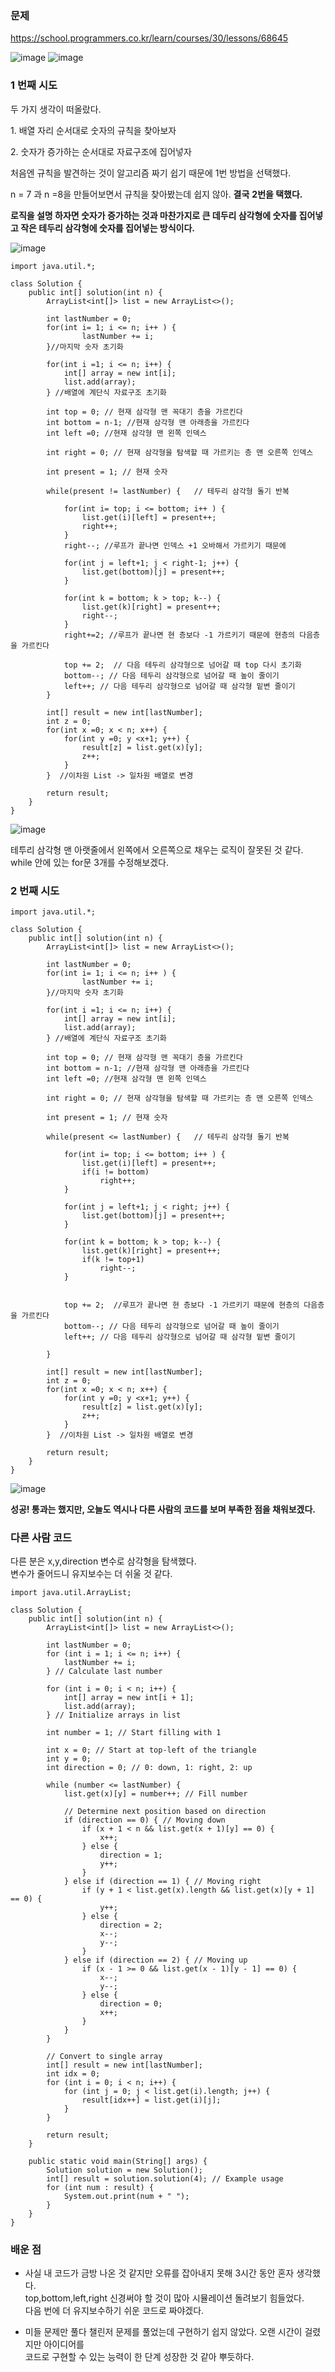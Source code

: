 ### **문제**        

https://school.programmers.co.kr/learn/courses/30/lessons/68645

![image](https://github.com/sunwon12/Today-I-Learn/assets/92251131/8231fbd7-e76c-4cb5-88f3-059135664a00)
![image](https://github.com/sunwon12/Today-I-Learn/assets/92251131/18c3fdd8-e2f4-44bc-aa9f-37c9f42aaa17)


### **1 번째 시도**          

두 가지 생각이 떠올랐다.

1\. 배열 자리 순서대로 숫자의 규칙을 찾아보자

2\. 숫자가 증가하는 순서대로 자료구조에 집어넣자

처음엔 규칙을 발견하는 것이 알고리즘 짜기 쉽기 때문에 1번 방법을 선택했다. 

n = 7 과 n =8을 만들어보면서 규칙을 찾아봤는데 쉽지 않아. **결국** **2번을 택했다.**

**로직을 설명 하자면 숫자가 증가하는 것과 마찬가지로 큰 데두리 삼각형에 숫자를 집어넣고 작은 테두리 삼각형에 숫자를 집어넣는 방식이다.**



![image](https://github.com/sunwon12/Today-I-Learn/assets/92251131/5982dd7e-9f28-4d51-84e2-36d1544e0077)




```
import java.util.*;

class Solution {
    public int[] solution(int n) {
        ArrayList<int[]> list = new ArrayList<>();
        
        int lastNumber = 0;
        for(int i= 1; i <= n; i++ ) {
                lastNumber += i;
        }//마지막 숫자 초기화 
        
        for(int i =1; i <= n; i++) {
            int[] array = new int[i];
            list.add(array);
        } //배열에 계단식 자료구조 초기화
        
        int top = 0; // 현재 삼각형 맨 꼭대기 층을 가르킨다
        int bottom = n-1; //현재 삼각형 맨 아래층을 가르킨다
        int left =0; //현재 삼각형 맨 왼쪽 인덱스
        
        int right = 0; // 현재 삼각형을 탐색할 때 가르키는 층 맨 오른쪽 인덱스
        
        int present = 1; // 현재 숫자
        
        while(present != lastNumber) {   // 테두리 삼각형 돌기 반복 
            
            for(int i= top; i <= bottom; i++ ) {
                list.get(i)[left] = present++;
                right++;
            } 
            right--; //루프가 끝나면 인덱스 +1 오바해서 가르키기 때문에
        
            for(int j = left+1; j < right-1; j++) {
                list.get(bottom)[j] = present++;
            }
                         
            for(int k = bottom; k > top; k--) {
                list.get(k)[right] = present++;
                right--;
            }
            right+=2; //루프가 끝나면 현 층보다 -1 가르키기 때문에 현층의 다음층을 가르킨다
            
            top += 2;  // 다음 테두리 삼각형으로 넘어갈 때 top 다시 초기화 
            bottom--; // 다음 테두리 삼각형으로 넘어갈 때 높이 줄이기
            left++; // 다음 테두리 삼각형으로 넘어갈 때 삼각형 밑변 줄이기
        }
        
        int[] result = new int[lastNumber];
        int z = 0;
        for(int x =0; x < n; x++) {
            for(int y =0; y <x+1; y++) {
                result[z] = list.get(x)[y];
                z++;
            }
        }  //이차원 List -> 일차원 배열로 변경 
        
        return result;
    }
}
```

![image](https://github.com/sunwon12/Today-I-Learn/assets/92251131/db6b1e9b-ee20-4fde-ad47-1f90572535fc)


테투리 삼각형 맨 아랫줄에서 왼쪽에서 오른쪽으로 채우는 로직이 잘못된 것 같다. while 안에 있는 for문 3개를 수정해보겠다.

### **2 번째 시도**

```
import java.util.*;

class Solution {
    public int[] solution(int n) {
        ArrayList<int[]> list = new ArrayList<>();
        
        int lastNumber = 0;
        for(int i= 1; i <= n; i++ ) {
                lastNumber += i;
        }//마지막 숫자 초기화 
        
        for(int i =1; i <= n; i++) {
            int[] array = new int[i];
            list.add(array);
        } //배열에 계단식 자료구조 초기화
        
        int top = 0; // 현재 삼각형 맨 꼭대기 층을 가르킨다
        int bottom = n-1; //현재 삼각형 맨 아래층을 가르킨다
        int left =0; //현재 삼각형 맨 왼쪽 인덱스
        
        int right = 0; // 현재 삼각형을 탐색할 때 가르키는 층 맨 오른쪽 인덱스
        
        int present = 1; // 현재 숫자
        
        while(present <= lastNumber) {   // 테두리 삼각형 돌기 반복 
            
            for(int i= top; i <= bottom; i++ ) {
                list.get(i)[left] = present++;
                if(i != bottom) 
                    right++;
            } 
        
            for(int j = left+1; j < right; j++) {
                list.get(bottom)[j] = present++;
            }
                         
            for(int k = bottom; k > top; k--) {
                list.get(k)[right] = present++;
                if(k != top+1)
                    right--;
            }
             
            
            top += 2;  //루프가 끝나면 현 층보다 -1 가르키기 때문에 현층의 다음층을 가르킨다
            bottom--; // 다음 테두리 삼각형으로 넘어갈 때 높이 줄이기
            left++; // 다음 테두리 삼각형으로 넘어갈 때 삼각형 밑변 줄이기
                
        }
        
        int[] result = new int[lastNumber];
        int z = 0;
        for(int x =0; x < n; x++) {
            for(int y =0; y <x+1; y++) {
                result[z] = list.get(x)[y];
                z++;
            }
        }  //이차원 List -> 일차원 배열로 변경 
        
        return result;
    }
}
```

![image](https://github.com/sunwon12/Today-I-Learn/assets/92251131/65df952f-908e-4c8e-a4f8-64e6307f4be8)


**성공! 통과는 했지만, 오늘도 역시나 다른 사람의 코드를 보며 부족한 점을 채워보겠다.**

### **다른 사람 코드**     

다른 분은 x,y,direction 변수로 삼각형을 탐색했다.   
변수가 줄어드니 유지보수는 더 쉬울 것 같다.  
  

```
import java.util.ArrayList;

class Solution {
    public int[] solution(int n) {
        ArrayList<int[]> list = new ArrayList<>();

        int lastNumber = 0;
        for (int i = 1; i <= n; i++) {
            lastNumber += i;
        } // Calculate last number

        for (int i = 0; i < n; i++) {
            int[] array = new int[i + 1];
            list.add(array);
        } // Initialize arrays in list

        int number = 1; // Start filling with 1

        int x = 0; // Start at top-left of the triangle
        int y = 0;
        int direction = 0; // 0: down, 1: right, 2: up

        while (number <= lastNumber) {
            list.get(x)[y] = number++; // Fill number

            // Determine next position based on direction
            if (direction == 0) { // Moving down
                if (x + 1 < n && list.get(x + 1)[y] == 0) {
                    x++;
                } else {
                    direction = 1;
                    y++;
                }
            } else if (direction == 1) { // Moving right
                if (y + 1 < list.get(x).length && list.get(x)[y + 1] == 0) {
                    y++;
                } else {
                    direction = 2;
                    x--;
                    y--;
                }
            } else if (direction == 2) { // Moving up
                if (x - 1 >= 0 && list.get(x - 1)[y - 1] == 0) {
                    x--;
                    y--;
                } else {
                    direction = 0;
                    x++;
                }
            }
        }

        // Convert to single array
        int[] result = new int[lastNumber];
        int idx = 0;
        for (int i = 0; i < n; i++) {
            for (int j = 0; j < list.get(i).length; j++) {
                result[idx++] = list.get(i)[j];
            }
        }

        return result;
    }

    public static void main(String[] args) {
        Solution solution = new Solution();
        int[] result = solution.solution(4); // Example usage
        for (int num : result) {
            System.out.print(num + " ");
        }
    }
}
```

### **배운 점**    

-   사실 내 코드가 금방 나온 것 같지만 오류를 잡아내지 못해 3시간 동안 혼자 생각했다.  
    top,bottom,left,right 신경써야 할 것이 많아 시뮬레이션 돌려보기 힘들었다.  
    다음 번에 더 유지보수하기 쉬운 코드로 짜야겠다.  
      
    
-   미들 문제만 풀다 챌린저 문제를 풀었는데 구현하기 쉽지 않았다. 오랜 시간이 걸렸지만 아이디어를   
    코드로 구현할 수 있는 능력이 한 단계 성장한 것 같아 뿌듯하다.
